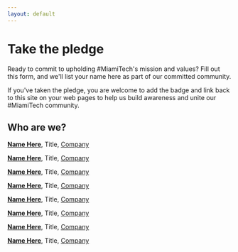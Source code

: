 ```yaml
---
layout: default 
---
```

# Take the pledge
Ready to commit to upholding #MiamiTech's mission and values? Fill out this form, and we'll list your name here as part of our committed community.

If you've taken the pledge, you are welcome to add the badge and link back to this site on your web pages to help us build awareness and unite our #MiamiTech community.

## Who are we?
[**Name Here**](https://twitter.com), Title, [Company](https://google.com)

[**Name Here**](https://twitter.com), Title, [Company](https://google.com) 

[**Name Here**](https://twitter.com), Title, [Company](https://google.com) 

[**Name Here**](https://twitter.com), Title, [Company](https://google.com)

[**Name Here**](https://twitter.com), Title, [Company](https://google.com) 

[**Name Here**](https://twitter.com), Title, [Company](https://google.com)

[**Name Here**](https://twitter.com), Title, [Company](https://google.com) 

[**Name Here**](https://twitter.com), Title, [Company](https://google.com)  

